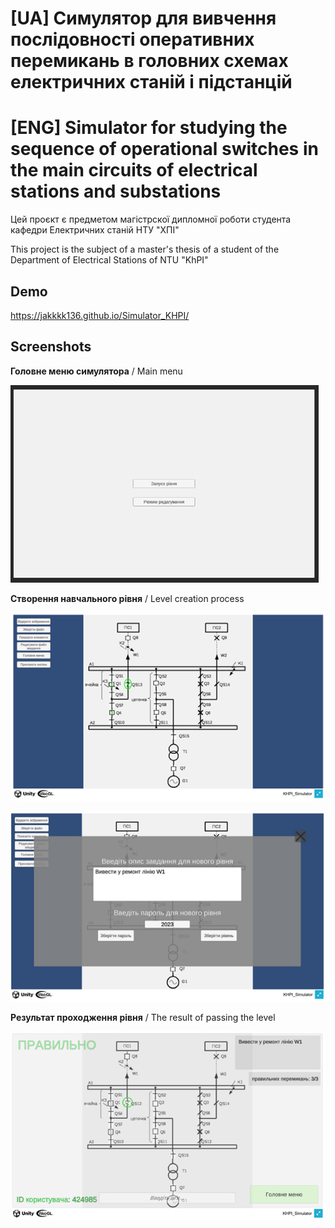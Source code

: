 # [UA] Симулятор для вивчення послідовності оперативних перемикань в головних схемах електричних станій і підстанцій
# [ENG] Simulator for studying the sequence of operational switches in the main circuits of electrical stations and substations

Цей проєкт є предметом магістрскої дипломної роботи студента кафедри Електричних станій НТУ "ХПІ"

This project is the subject of a master's thesis of a student of the Department of Electrical Stations of NTU "KhPI"

## Demo

https://jakkkk136.github.io/Simulator_KHPI/

## Screenshots

**Головне меню симулятора** / Main menu

![App Screenshot](https://github.com/Jakkkk136/Simulator_KHPI/blob/master/ReadMe_Images/Main_Menu.png?raw=true)

**Створення навчального рівня** / Level creation process

![App Screenshot](https://github.com/Jakkkk136/Simulator_KHPI/blob/master/ReadMe_Images/Create_Level_1.png?raw=true)

![App Screenshot](https://github.com/Jakkkk136/Simulator_KHPI/blob/master/ReadMe_Images/Create_Level_2.png?raw=true)

**Результат проходження рівня** / The result of passing the level

![App Screenshot](https://github.com/Jakkkk136/Simulator_KHPI/blob/master/ReadMe_Images/Level_Done.png?raw=true)


